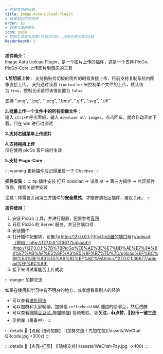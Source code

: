 ```yaml
---
# 这是文章的标题
title: Image-Auto-Upload-Plugin
# 这是侧边栏的顺序
order: 18
# 这是页面的图标
icon: page
# 控制左侧显示层数(只显示2层)，但是右侧会显示3级
headerDepth: 2
---
```

**插件简介：**  
Image Auto Upload Plugin，是一个图片上传的插件，这是一个支持 PicGo、PicGo-Core 上传图片到图床的工具 

**1.剪切板上传**： 
支持黏贴剪切板的图片的时候直接上传，目前支持复制系统内图像直接上传。 支持通过设置 `frontmatter` 来控制单个文件的上传，默认值为 `true`，控制关闭请将该值设置为 `false`

支持 ".png", ".jpg", ".jpeg", ".bmp", ".gif", ".svg", ".tiff"

**2.批量上传一个文件中的所有图像文件**：  
输入 `ctrl+P` 呼出面板，输入 `download all images`，点击回车，就会自动开始下载。只在 win 进行过测试

**3.支持右键菜单上传图片**  

**4.支持拖拽上传**  
仅在使用 picGo 客户端时生效

**5.支持 Picgo-Core**  



::: warning
更新插件后记得重启一下 Obsidian
:::

**插件安装：**
::: tip 插件安装
打开 obsidian → 设置 ⚙️ → 第三方插件 → 社区插件市场，搜索关键字安装

注意：你需要关闭第三方插件的**安全模式**，才能安装社区插件，建议关闭。
:::

**插件使用：**  
1.  安装 PicGo 工具，并进行配置，配置参考[官网](https://github.com/Molunerfinn/PicGo)
2.  开启 PicGo 的 Server 服务，并记住端口号
3.  安装插件
4.  打开插件配置项，设置为[http://127.0.0.1:{{PicGo设置的端口号}}/upload（例如：http://127.0.0.1:36677/upload）](http://127.0.0.1:%7B%7BPicGo%E8%AE%BE%E7%BD%AE%E7%9A%84%E7%AB%AF%E5%8F%A3%E5%8F%B7%7D%7D/upload%EF%BC%88%E4%BE%8B%E5%A6%82%EF%BC%9Ahttp://127.0.0.1:36677/upload%EF%BC%89)
5.  接下来试试看能否上传成功

::: danger 加群交流

如果在使用和学习中有不明白的地方，或者想看看别人的经验
- 可以查看[进阶用法](/zh/advanced)
- 可以加群和大家聊聊，加微信 `coffeebean1688` 蹦跶的咖啡豆，然后进群
- 可以查看[咖啡豆豆龙_哔哩哔哩](https://space.bilibili.com/618777356)) 视频教程。😜**关注、👍点赞、📀投币一键三连**
- 示例库（筹备中）
:::

::: details 🌱【点我-扫码加群】
![加群交流！先加在拉](/assets/WeChat-QRcode.jpg =300x) 
::: 

::: details 🍻【点我-打赏】
![随缘支持](/assets/WeChat-Pay.jpg =x400)
::: 

